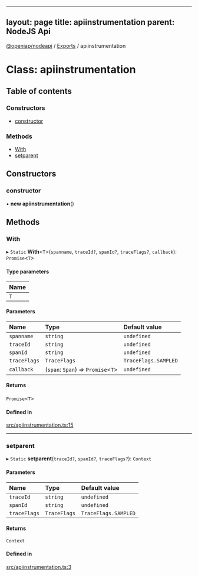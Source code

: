 
---
layout: page
title: apiinstrumentation
parent: NodeJS Api
---
[@openiap/nodeapi](../README.md) / [Exports](../modules.md) / apiinstrumentation

# Class: apiinstrumentation

## Table of contents

### Constructors

- [constructor](apiinstrumentation.md#constructor)

### Methods

- [With](apiinstrumentation.md#with)
- [setparent](apiinstrumentation.md#setparent)

## Constructors

### constructor

• **new apiinstrumentation**()

## Methods

### With

▸ `Static` **With**<`T`\>(`spanname`, `traceId?`, `spanId?`, `traceFlags?`, `callback`): `Promise`<`T`\>

#### Type parameters

| Name |
| :------ |
| `T` |

#### Parameters

| Name | Type | Default value |
| :------ | :------ | :------ |
| `spanname` | `string` | `undefined` |
| `traceId` | `string` | `undefined` |
| `spanId` | `string` | `undefined` |
| `traceFlags` | `TraceFlags` | `TraceFlags.SAMPLED` |
| `callback` | (`span`: `Span`) => `Promise`<`T`\> | `undefined` |

#### Returns

`Promise`<`T`\>

#### Defined in

[src/apiinstrumentation.ts:15](https://github.com/openiap/nodeapi/blob/a6b5438/src/apiinstrumentation.ts#L15)

___

### setparent

▸ `Static` **setparent**(`traceId?`, `spanId?`, `traceFlags?`): `Context`

#### Parameters

| Name | Type | Default value |
| :------ | :------ | :------ |
| `traceId` | `string` | `undefined` |
| `spanId` | `string` | `undefined` |
| `traceFlags` | `TraceFlags` | `TraceFlags.SAMPLED` |

#### Returns

`Context`

#### Defined in

[src/apiinstrumentation.ts:3](https://github.com/openiap/nodeapi/blob/a6b5438/src/apiinstrumentation.ts#L3)
